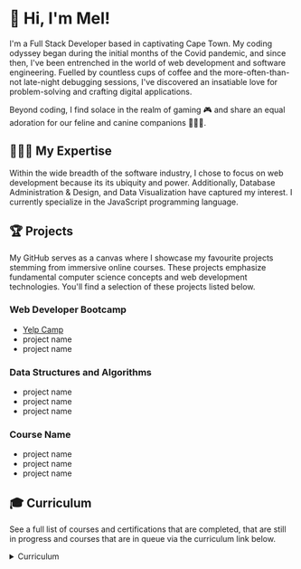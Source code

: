 # 👋 Hi, I'm Mel!

I'm a Full Stack Developer based in captivating Cape Town. My coding odyssey began during the initial months of the Covid pandemic, and since then, I've been entrenched in the world of web development and software engineering. Fuelled by countless cups of coffee and the more-often-than-not late-night debugging sessions, I've discovered an insatiable love for problem-solving and crafting digital applications.

Beyond coding, I find solace in the realm of gaming 🎮 and share an equal adoration for our feline and canine companions 🐶🩵😺. 

## 👩🏼‍💻 My Expertise
Within the wide breadth of the software industry, I chose to focus on web development because its  its ubiquity and power. Additionally, Database Administration & Design, and Data Visualization have captured my interest. I currently specialize in the JavaScript programming language.

<div></div>

## 🏆 Projects
My GitHub serves as a canvas where I showcase my favourite projects stemming from immersive online courses. These projects emphasize fundamental computer science concepts and web development technologies. You'll find a selection of these projects listed below. 

### Web Developer Bootcamp

* [Yelp Camp](https://github.com/melissaveraherbst/yelp-camp_camp-review-web-app)
* project name
* project name

### Data Structures and Algorithms
* project name
* project name
* project name

### Course Name
* project name
* project name
* project name

## 🎓 Curriculum
See a full list of courses and certifications that are completed, that are still in progress and courses that are in queue via the curriculum link below.

<details>
<summary>Curriculum</summary>
Note that many of the courses mentioned get regular updates (often yearly) to stay relevant. In some instances, like with "The Web Developer Bootcamp", it states that it is a 2024 course online, although I completed the course in 2021.
<br><br>
  
| Completed | In Progress | Queued |
| ----------------------------------------------------- | ---------------------------- | ----------------------------------------------- |
| [The Web Developer Bootcamp](https://www.udemy.com/course/the-web-developer-bootcamp/) | [Backend Engineer Career Path](https://www.codecademy.com/learn/paths/back-end-engineer-career-path) | [AWS Certified Cloud Practitioner Course CLF-C02](https://www.udemy.com/course/aws-certified-cloud-practitioner-new/) | [comment]: # (END OF ROW 1)
| [The Complete JavaScript Course](https://www.udemy.com/course/the-complete-javascript-course/) | | [Data Science Foundations](https://www.codecademy.com/learn/paths/data-science-foundations)| [comment]: # (END OF ROW 2)
| [JavaScript Algorithms and Data Structures Masterclass](https://www.udemy.com/course/js-algorithms-and-data-structures-masterclass/) | | [Learn TypeScript](https://www.codecademy.com/learn/learn-typescript) | [comment]: # (END OF ROW 3)
| [Building Interactive Websites](https://www.codecademy.com/learn/build-interactive-websites) | | | [comment]: # (END OF ROW 4)
| [Learn JavaScript](https://www.codecademy.com/learn/introduction-to-javascript) | | | [comment]: # (END OF LINE 5)
| [Learn Intermediate JavaScript](https://www.codecademy.com/enrolled/courses/learn-intermediate-javascript) | | | [comment]: # (END OF LINE 6)
| [Learn Node.js](https://www.codecademy.com/enrolled/courses/learn-node-js) | | | [comment]: # (END OF LINE 9)
| [Learn React](https://www.codecademy.com/enrolled/courses/react-101) | | | [comment]: # (END OF LINE 10)

</details>

